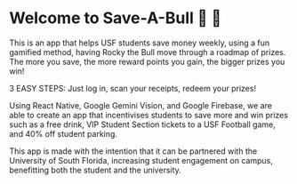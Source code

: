 # Welcome to Save-A-Bull 🐂 👋

This is an app that helps USF students save money weekly, using a fun gamified method, having Rocky the Bull move through a roadmap of prizes.
The more you save, the more reward points you gain, the bigger prizes you win!

3 EASY STEPS: Just log in, scan your receipts, redeem your prizes!

Using React Native, Google Gemini Vision, and Google Firebase, we are able to create an app that incentivises students to save more and win prizes such as a free drink, VIP Student Section tickets to a USF Football game, and 40% off student parking.

This app is made with the intention that it can be partnered with the University of South Florida, increasing student engagement on campus, benefitting both the student and the university.
